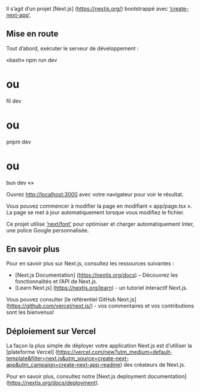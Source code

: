 Il s’agit d’un projet [Next.js] (https://nextjs.org/) bootstrappé avec [‘create-next-app’](https://github.com/vercel/next.js/tree/canary/packages/create-next-app).

## Mise en route

Tout d’abord, exécuter le serveur de développement :

«bash»
npm run dev
# ou
fil dev
# ou
pnpm dev
# ou
bun dev
«»

Ouvrez [http://localhost:3000](http://localhost:3000) avec votre navigateur pour voir le résultat.

Vous pouvez commencer à modifier la page en modifiant « app/page.tsx ». La page se met à jour automatiquement lorsque vous modifiez le fichier.

Ce projet utilise [‘next/font’](https://nextjs.org/docs/basic-features/font-optimization) pour optimiser et charger automatiquement Inter, une police Google personnalisée.

## En savoir plus

Pour en savoir plus sur Next.js, consultez les ressources suivantes :

- [Next.js Documentation] (https://nextjs.org/docs) – Découvrez les fonctionnalités et l’API de Next.js.
- [Learn Next.js] (https://nextjs.org/learn) - un tutoriel interactif Next.js.

Vous pouvez consulter [le référentiel GitHub Next.js] (https://github.com/vercel/next.js/) - vos commentaires et vos contributions sont les bienvenus!

## Déploiement sur Vercel

La façon la plus simple de déployer votre application Next.js est d’utiliser la [plateforme Vercel] (https://vercel.com/new?utm_medium=default-template&filter=next.js&utm_source=create-next-app&utm_campaign=create-next-app-readme) des créateurs de Next.js.

Pour en savoir plus, consultez notre [Next.js deployment documentation] (https://nextjs.org/docs/deployment).